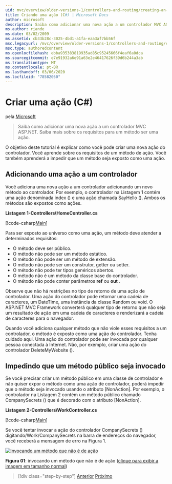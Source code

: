 ```yaml
---
uid: mvc/overview/older-versions-1/controllers-and-routing/creating-an-action-cs
title: Criando uma ação (C#) | Microsoft Docs
author: microsoft
description: Saiba como adicionar uma nova ação a um controlador MVC ASP.NET. Saiba mais sobre os requisitos para um método ser uma ação.
ms.author: riande
ms.date: 03/02/2009
ms.assetid: cb33b28c-3025-4bd1-a1fa-eaa3af7bb56f
msc.legacyurl: /mvc/overview/older-versions-1/controllers-and-routing/creating-an-action-cs
msc.type: authoredcontent
ms.openlocfilehash: ebba935383819935ad85c95245666f4eaf6a0dca
ms.sourcegitcommit: e7e91932a6e91a63e2e46417626f39d6b244a3ab
ms.translationtype: MT
ms.contentlocale: pt-BR
ms.lasthandoff: 03/06/2020
ms.locfileid: "78582050"
---
```

# <a name="creating-an-action-c"></a>Criar uma ação (C#)

pela [Microsoft](https://github.com/microsoft)

> Saiba como adicionar uma nova ação a um controlador MVC ASP.NET. Saiba mais sobre os requisitos para um método ser uma ação.

O objetivo deste tutorial é explicar como você pode criar uma nova ação do controlador. Você aprende sobre os requisitos de um método de ação. Você também aprenderá a impedir que um método seja exposto como uma ação.

## <a name="adding-an-action-to-a-controller"></a>Adicionando uma ação a um controlador

Você adiciona uma nova ação a um controlador adicionando um novo método ao controlador. Por exemplo, o controlador na Listagem 1 contém uma ação denominada index () e uma ação chamada SayHello (). Ambos os métodos são expostos como ações.

**Listagem 1-Controllers\HomeController.cs**

[!code-csharp[Main](creating-an-action-cs/samples/sample1.cs)]

Para ser exposto ao universo como uma ação, um método deve atender a determinados requisitos:

- O método deve ser público.
- O método não pode ser um método estático.
- O método não pode ser um método de extensão.
- O método não pode ser um construtor, getter ou setter.
- O método não pode ter tipos genéricos abertos.
- O método não é um método da classe base do controlador.
- O método não pode conter parâmetros **ref** ou **out** .

Observe que não há restrições no tipo de retorno de uma ação de controlador. Uma ação do controlador pode retornar uma cadeia de caracteres, um DateTime, uma instância da classe Random ou void. O ASP.NET MVC Framework converterá qualquer tipo de retorno que não seja um resultado de ação em uma cadeia de caracteres e renderizará a cadeia de caracteres para o navegador.

Quando você adiciona qualquer método que não viole esses requisitos a um controlador, o método é exposto como uma ação do controlador. Tenha cuidado aqui. Uma ação do controlador pode ser invocada por qualquer pessoa conectada à Internet. Não, por exemplo, criar uma ação do controlador DeleteMyWebsite ().

## <a name="preventing-a-public-method-from-being-invoked"></a>Impedindo que um método público seja invocado

Se você precisar criar um método público em uma classe de controlador e não quiser expor o método como uma ação de controlador, poderá impedir que o método seja invocado usando o atributo [NonAction]. Por exemplo, o controlador na Listagem 2 contém um método público chamado CompanySecrets () que é decorado com o atributo [NonAction].

**Listagem 2-Controllers\WorkController.cs**

[!code-csharp[Main](creating-an-action-cs/samples/sample2.cs)]

Se você tentar invocar a ação do controlador CompanySecrets () digitando/Work/CompanySecrets na barra de endereços do navegador, você receberá a mensagem de erro na Figura 1.

[![invocando um método que não é de ação](creating-an-action-cs/_static/image1.jpg)](creating-an-action-cs/_static/image1.png)

**Figura 01**: invocando um método que não é de ação ([clique para exibir a imagem em tamanho normal](creating-an-action-cs/_static/image2.png))

> [!div class="step-by-step"]
> [Anterior](creating-a-controller-cs.md)
> [Próximo](asp-net-mvc-routing-overview-vb.md)
